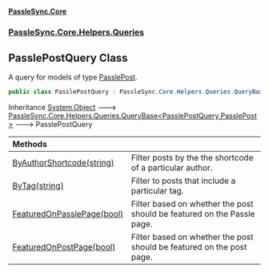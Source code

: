 #### [PassleSync.Core](index.md 'index')
### [PassleSync.Core.Helpers.Queries](PassleSync.Core.Helpers.Queries.md 'PassleSync.Core.Helpers.Queries')

## PasslePostQuery Class

A query for models of type [PasslePost](PassleSync.Core.Models.Content.Umbraco.PasslePost.md 'PassleSync.Core.Models.Content.Umbraco.PasslePost').

```csharp
public class PasslePostQuery : PassleSync.Core.Helpers.Queries.QueryBase<PassleSync.Core.Helpers.Queries.PasslePostQuery, PassleSync.Core.Models.Content.Umbraco.PasslePost>
```

Inheritance [System.Object](https://docs.microsoft.com/en-us/dotnet/api/System.Object 'System.Object') &#129106; [PassleSync.Core.Helpers.Queries.QueryBase&lt;](PassleSync.Core.Helpers.Queries.QueryBase_T,P_.md 'PassleSync.Core.Helpers.Queries.QueryBase<T,P>')[PasslePostQuery](PassleSync.Core.Helpers.Queries.PasslePostQuery.md 'PassleSync.Core.Helpers.Queries.PasslePostQuery')[,](PassleSync.Core.Helpers.Queries.QueryBase_T,P_.md 'PassleSync.Core.Helpers.Queries.QueryBase<T,P>')[PasslePost](PassleSync.Core.Models.Content.Umbraco.PasslePost.md 'PassleSync.Core.Models.Content.Umbraco.PasslePost')[&gt;](PassleSync.Core.Helpers.Queries.QueryBase_T,P_.md 'PassleSync.Core.Helpers.Queries.QueryBase<T,P>') &#129106; PasslePostQuery

| Methods | |
| :--- | :--- |
| [ByAuthorShortcode(string)](PassleSync.Core.Helpers.Queries.PasslePostQuery.ByAuthorShortcode(string).md 'PassleSync.Core.Helpers.Queries.PasslePostQuery.ByAuthorShortcode(string)') | Filter posts by the the shortcode of a particular author. |
| [ByTag(string)](PassleSync.Core.Helpers.Queries.PasslePostQuery.ByTag(string).md 'PassleSync.Core.Helpers.Queries.PasslePostQuery.ByTag(string)') | Filter to posts that include a particular tag. |
| [FeaturedOnPasslePage(bool)](PassleSync.Core.Helpers.Queries.PasslePostQuery.FeaturedOnPasslePage(bool).md 'PassleSync.Core.Helpers.Queries.PasslePostQuery.FeaturedOnPasslePage(bool)') | Filter based on whether the post should be featured on the Passle page. |
| [FeaturedOnPostPage(bool)](PassleSync.Core.Helpers.Queries.PasslePostQuery.FeaturedOnPostPage(bool).md 'PassleSync.Core.Helpers.Queries.PasslePostQuery.FeaturedOnPostPage(bool)') | Filter based on whether the post should be featured on the post page. |
